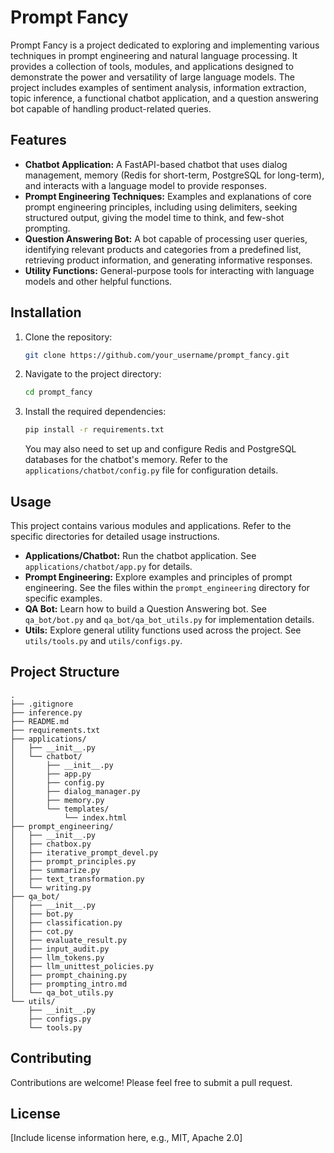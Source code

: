 # Prompt Fancy

Prompt Fancy is a project dedicated to exploring and implementing various techniques in prompt engineering and natural language processing. It provides a collection of tools, modules, and applications designed to demonstrate the power and versatility of large language models. The project includes examples of sentiment analysis, information extraction, topic inference, a functional chatbot application, and a question answering bot capable of handling product-related queries.

## Features

- **Chatbot Application:** A FastAPI-based chatbot that uses dialog management, memory (Redis for short-term, PostgreSQL for long-term), and interacts with a language model to provide responses.
- **Prompt Engineering Techniques:** Examples and explanations of core prompt engineering principles, including using delimiters, seeking structured output, giving the model time to think, and few-shot prompting.
- **Question Answering Bot:** A bot capable of processing user queries, identifying relevant products and categories from a predefined list, retrieving product information, and generating informative responses.
- **Utility Functions:** General-purpose tools for interacting with language models and other helpful functions.

## Installation

1. Clone the repository:
   ```bash
   git clone https://github.com/your_username/prompt_fancy.git
   ```
2. Navigate to the project directory:
   ```bash
   cd prompt_fancy
   ```
3. Install the required dependencies:
   ```bash
   pip install -r requirements.txt
   ```
   You may also need to set up and configure Redis and PostgreSQL databases for the chatbot's memory. Refer to the `applications/chatbot/config.py` file for configuration details.

## Usage

This project contains various modules and applications. Refer to the specific directories for detailed usage instructions.

- **Applications/Chatbot:** Run the chatbot application. See `applications/chatbot/app.py` for details.
- **Prompt Engineering:** Explore examples and principles of prompt engineering. See the files within the `prompt_engineering` directory for specific examples.
- **QA Bot:** Learn how to build a Question Answering bot. See `qa_bot/bot.py` and `qa_bot/qa_bot_utils.py` for implementation details.
- **Utils:** Explore general utility functions used across the project. See `utils/tools.py` and `utils/configs.py`.

## Project Structure

```
.
├── .gitignore
├── inference.py
├── README.md
├── requirements.txt
├── applications/
│   ├── __init__.py
│   └── chatbot/
│       ├── __init__.py
│       ├── app.py
│       ├── config.py
│       ├── dialog_manager.py
│       ├── memory.py
│       └── templates/
│           └── index.html
├── prompt_engineering/
│   ├── __init__.py
│   ├── chatbox.py
│   ├── iterative_prompt_devel.py
│   ├── prompt_principles.py
│   ├── summarize.py
│   ├── text_transformation.py
│   └── writing.py
├── qa_bot/
│   ├── __init__.py
│   ├── bot.py
│   ├── classification.py
│   ├── cot.py
│   ├── evaluate_result.py
│   ├── input_audit.py
│   ├── llm_tokens.py
│   ├── llm_unittest_policies.py
│   ├── prompt_chaining.py
│   ├── prompting_intro.md
│   └── qa_bot_utils.py
└── utils/
    ├── __init__.py
    ├── configs.py
    └── tools.py
```

## Contributing

Contributions are welcome! Please feel free to submit a pull request.

## License

[Include license information here, e.g., MIT, Apache 2.0]
